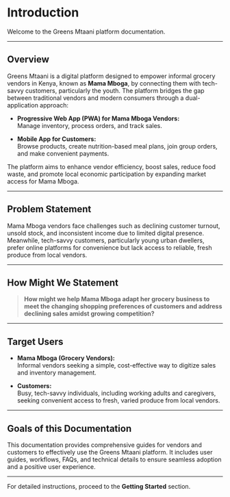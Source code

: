 # Introduction

Welcome to the Greens Mtaani platform documentation.

---

## Overview

Greens Mtaani is a digital platform designed to empower informal grocery vendors in Kenya, known as **Mama Mboga**, by connecting them with tech-savvy customers, particularly the youth. The platform bridges the gap between traditional vendors and modern consumers through a dual-application approach:

- **Progressive Web App (PWA) for Mama Mboga Vendors:**  
  Manage inventory, process orders, and track sales.

- **Mobile App for Customers:**  
  Browse products, create nutrition-based meal plans, join group orders, and make convenient payments.

The platform aims to enhance vendor efficiency, boost sales, reduce food waste, and promote local economic participation by expanding market access for Mama Mboga.

---

## Problem Statement

Mama Mboga vendors face challenges such as declining customer turnout, unsold stock, and inconsistent income due to limited digital presence. Meanwhile, tech-savvy customers, particularly young urban dwellers, prefer online platforms for convenience but lack access to reliable, fresh produce from local vendors.

---

## How Might We Statement

> **How might we help Mama Mboga adapt her grocery business to meet the changing shopping preferences of customers and address declining sales amidst growing competition?**

---

## Target Users

- **Mama Mboga (Grocery Vendors):**  
  Informal vendors seeking a simple, cost-effective way to digitize sales and inventory management.

- **Customers:**  
  Busy, tech-savvy individuals, including working adults and caregivers, seeking convenient access to fresh, varied produce from local vendors.

---

## Goals of this Documentation

This documentation provides comprehensive guides for vendors and customers to effectively use the Greens Mtaani platform. It includes user guides, workflows, FAQs, and technical details to ensure seamless adoption and a positive user experience.

---

For detailed instructions, proceed to the **Getting Started** section.